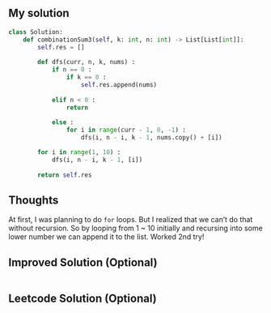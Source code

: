 ## My solution

```python
class Solution:
    def combinationSum3(self, k: int, n: int) -> List[List[int]]:
        self.res = []
        
        def dfs(curr, n, k, nums) :
            if n == 0 :
                if k == 0 :
                    self.res.append(nums)
            
            elif n < 0 :
                return
            
            else :
                for i in range(curr - 1, 0, -1) :
                    dfs(i, n - i, k - 1, nums.copy() + [i])

        for i in range(1, 10) :
            dfs(i, n - i, k - 1, [i])
        
        return self.res
```

## Thoughts
At first, I was planning to do `for` loops. But I realized that we can’t do that without recursion.
So by looping from 1 ~ 10 initially and recursing into some lower number we can append it to the list. Worked 2nd try!

## Improved Solution (Optional)

```python

```

## Leetcode Solution (Optional)

```python

```